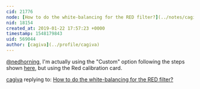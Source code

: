 ```yaml
---
cid: 21776
node: [How to do the white-balancing for the RED filter?](../notes/cagiva/01-21-2019/how-to-do-the-white-balancing-for-the-red-filter)
nid: 18154
created_at: 2019-01-22 17:57:23 +0000
timestamp: 1548179843
uid: 569044
author: [cagiva](../profile/cagiva)
---
```


 [@nedhorning](/profile/nedhorning), I'm actually using the "Custom" option following the steps shown [here](https://youtu.be/i-w9SbHl4uc?t=75), but using the Red calibration card.

[cagiva](../profile/cagiva) replying to: [How to do the white-balancing for the RED filter?](../notes/cagiva/01-21-2019/how-to-do-the-white-balancing-for-the-red-filter)

